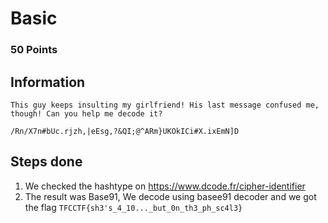 # Basic

### 50 Points

## Information

    This guy keeps insulting my girlfriend! His last message confused me, though! Can you help me decode it?

    /Rn/X7n#bUc.rjzh,|eEsg,?&QI;@^ARm}UKOkICi#X.ixEmN]D


## Steps done

1. We checked the hashtype on https://www.dcode.fr/cipher-identifier 
2. The result was Base91, We decode using basee91 decoder and we got the flag `TFCCTF{sh3's_4_10..._but_0n_th3_ph_sc4l3}`
